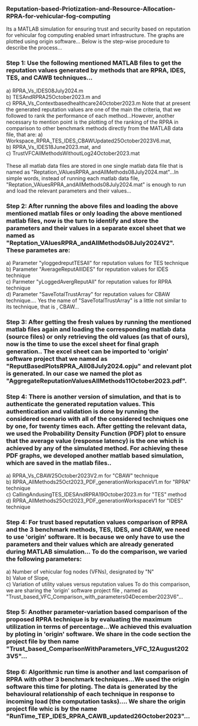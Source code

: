 ### Reputation-based-Priotization-and-Resource-Allocation-RPRA-for-vehicular-fog-computing
Its a MATLAB simulation for ensuring trust and security based on reputation for vehicular fog computing enabled smart infrastructure.
The graphs are plotted using origin software... Below is the step-wise procedure to describe the process...
### Step 1: Use the following mentioned MATLAB files to get the reputation values generated by methods that are RPRA, IDES, TES, and CAWB techniques... 
a) RPRA_Vs_IDES08July2024.m
<br/> b) TESAndRPRA25October2023.m and
<br/> c) RPRA_Vs_Contextbasedhealthcare24October2023.m
Note that at present the generated reputation values are one of the main the criteria, that we followed to rank the performance of each method...However, another necessary to mention point is the plotting of the ranking of the RPRA in comparison to other benchmark methods directly from the MATLAB data file, that are:
       a) Workspace_RPRA_TES_IDES_CBAWUpdated25October2023V6.mat, 
<br/>  b) RPRA_Vs_IDES18June2023.mat, and 
<br/>  c) TrustVFCAllMethodsWithoutLog24October2023.mat    
<br/>  These all matlab data files are stored in one single matlab data file that is named as "Reptation_VAluesRPRA_andAllMethods08July2024.mat"...In simple words, instead of running each matlab data file, "Reptation_VAluesRPRA_andAllMethods08July2024.mat" is enough to run and load the relevant parameters and their values...
### Step 2: After running the above files and loading the above mentioned matlab files or only loading the above mentioned matlab files, now is the turn to identify and store the parameters and their values in a separate excel sheet that we named as "Reptation_VAluesRPRA_andAllMethods08July2024V2". These parametes are:
 a) Parameter "yloggedreputTESAll" for reputation values for TES technique
<br/> b) Parameter "AverageReputAllIDES" for reputation values for IDES  technique
<br/>  c) Parmeter "yLoggedAvergReputAll" for reputation values for RPRA technique
<br/>  d) Parameter "SaveTotalTrustArray" for reputation values for CBAW  technique.... Yes the name of "SaveTotalTrustArray" is a little not similar to its technique, that is , CBAW...
### Step 3: After getting the fresh values by running the mentioned matlab files again and loading the corresponding matlab data (source files) or only retrieving the old values (as that of ours), now is the time to use the excel sheet for final graph generation.. The excel sheet can be imported to 'origin' software project that we named as "ReputBasedPlotsRPRA_All08July2024.opju" and relevant plot is generated. In our case we named the plot as "AggregateReputationValuesAllMethods11October2023.pdf".
### Step 4: There is another version of simulation, and that is to authenticate the generated reputation values. This authentication and validation is done by running the considered scenario with all of the considered techniques one by one, for twenty times each. After getting the relevant data, we used the Probability Density Function (PDF) plot to ensure that the average value (response latency) is the one which is achieved by any of the simulated method. For achieving these PDF graphs, we developed another matlab based simulation, which are saved in the matlab files..
 a) RPRA_Vs_CBAW25October2023V2.m for "CBAW" technique
<br/>  b) RPRA_AllMethods25Oct2023_PDF_generationWorkspaceV1.m for "RPRA" technique
<br/>  c) CallingAndusingTES_IDESAndRPRA19October2023.m for "TES" method
<br/>  d) RPRA_AllMethods25Oct2023_PDF_generationWorkspaceV1 for "IDES" technique
### Step 4: For trust based reputation values comparison of RPRA and the 3 benchmark methods, TES, IDES, and CBAW, we need to use 'origin' software. It is because we only have to use the parameters and their values which are already generated during MATLAB simulation... To do the comparison, we varied the following parameters:
 a) Number of vehicular fog nodes (VFNs), designated by "N"
<br/>  b) Value of Slope, 
<br/>  c) Variation of utility values versus reputation values
To do this comparison, we are sharing the 'origin' software project file , named as "Trust_based_VFC_Comparison_with_parameters04December2023V6"...
### Step 5: Another parameter-variation based comparison of the proposed RPRA technique is by evaluating the maximum utilization in terms of percentage...We achieved this evaluation by ploting in 'origin' software. We share in the code section the project file by then name "Trust_based_ComparisonWithParameters_VFC_12August2023V5"...
### Step 6: Algorithmic run time is another and last comparison of RPRA with other 3 benchmark techniques...We used the origin software this time for ploting. The data is generated by the behavioural relationship of each technique in response to incoming load (the computation tasks).... We share the origin project file whic is by the name "RunTime_TEP_IDES_RPRA_CAWB_updated26October2023"...
